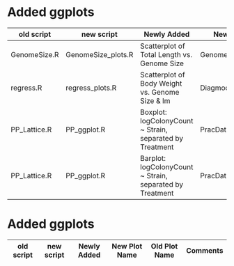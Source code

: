 
# Added ggplots

old script | new script | Newly Added | New Plot Name | Old Plot Name | Comments |
--- | --- |--- |--- |--- |--- |
GenomeSize.R | GenomeSize_plots.R | Scatterplot of Total Length vs. Genome Size | GenomeSize_ggplot.pdf | GenomeSize.pdf | |
regress.R | regress_plots.R | Scatterplot of Body Weight vs. Genome Size & lm | Diagmod_ggplot.pdf | DiagMod.pdf | |
PP_Lattice.R | PP_ggplot.R | Boxplot: logColonyCount ~ Strain, separated by Treatment | PracDataBoxplot.pdf | PracDataBoxplot_ggplot.pdf PracDataBoxplot_ggplot2.pdf ||
PP_Lattice.R | PP_ggplot.R | Barplot: logColonyCount ~ Strain, separated by Treatment | PracDataBarplot.pdf | PracDataBarplot_ggplot.pdf||


# Added ggplots

old script | new script | Newly Added | New Plot Name | Old Plot Name | Comments |
--- | --- |--- |--- |--- |--- |
